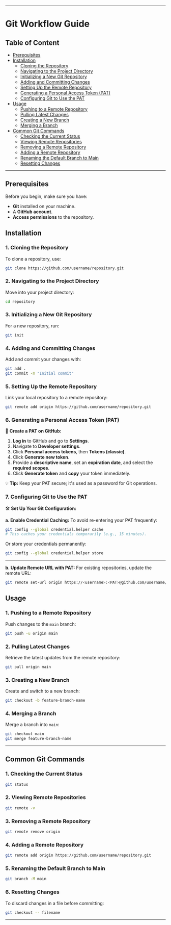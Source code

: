 
---

# **Git Workflow Guide**

## **Table of Content**
- [Prerequisites](#prerequisites)
- [Installation](#installation)
  - [Cloning the Repository](#cloning-the-repository)
  - [Navigating to the Project Directory](#navigating-to-the-project-directory)
  - [Initializing a New Git Repository](#initializing-a-new-git-repository)
  - [Adding and Committing Changes](#adding-and-committing-changes)
  - [Setting Up the Remote Repository](#setting-up-the-remote-repository)
  - [Generating a Personal Access Token (PAT)](#generating-a-personal-access-token-pat)
  - [Configuring Git to Use the PAT](#configuring-git-to-use-the-pat)
- [Usage](#usage)
  - [Pushing to a Remote Repository](#pushing-to-a-remote-repository)
  - [Pulling Latest Changes](#pulling-latest-changes)
  - [Creating a New Branch](#creating-a-new-branch)
  - [Merging a Branch](#merging-a-branch)
- [Common Git Commands](#common-git-commands)
  - [Checking the Current Status](#checking-the-current-status)
  - [Viewing Remote Repositories](#viewing-remote-repositories)
  - [Removing a Remote Repository](#removing-a-remote-repository)
  - [Adding a Remote Repository](#adding-a-remote-repository)
  - [Renaming the Default Branch to Main](#renaming-the-default-branch-to-main)
  - [Resetting Changes](#resetting-changes)

---

## **Prerequisites**
Before you begin, make sure you have:
- **Git** installed on your machine.
- A **GitHub account**.
- **Access permissions** to the repository.

## **Installation**

### **1. Cloning the Repository**
To clone a repository, use:
```bash
git clone https://github.com/username/repository.git
```

### **2. Navigating to the Project Directory**
Move into your project directory:
```bash
cd repository
```

### **3. Initializing a New Git Repository**
For a new repository, run:
```bash
git init
```

### **4. Adding and Committing Changes**
Add and commit your changes with:
```bash
git add .
git commit -m "Initial commit"
```

### **5. Setting Up the Remote Repository**
Link your local repository to a remote repository:
```bash
git remote add origin https://github.com/username/repository.git
```

### **6. Generating a Personal Access Token (PAT)**
🔐 **Create a PAT on GitHub:**
1. **Log in** to GitHub and go to **Settings**.
2. Navigate to **Developer settings**.
3. Click **Personal access tokens**, then **Tokens (classic)**.
4. Click **Generate new token**.
5. Provide a **descriptive name**, set an **expiration date**, and select the **required scopes**.
6. Click **Generate token** and **copy** your token immediately.

💡 **Tip:** Keep your PAT secure; it's used as a password for Git operations.

### **7. Configuring Git to Use the PAT**
🛠 **Set Up Your Git Configuration:**


**a. Enable Credential Caching:**
To avoid re-entering your PAT frequently:
```bash
git config --global credential.helper cache
# This caches your credentials temporarily (e.g., 15 minutes).
```
Or store your credentials permanently:
```bash
git config --global credential.helper store
```

---

**b. Update Remote URL with PAT:**
For existing repositories, update the remote URL:
```bash
git remote set-url origin https://<username>:<PAT>@github.com/username/repository.git
```


## **Usage**

### **1. Pushing to a Remote Repository**
Push changes to the `main` branch:
```bash
git push -u origin main
```

### **2. Pulling Latest Changes**
Retrieve the latest updates from the remote repository:
```bash
git pull origin main
```

### **3. Creating a New Branch**
Create and switch to a new branch:
```bash
git checkout -b feature-branch-name
```

### **4. Merging a Branch**
Merge a branch into `main`:
```bash
git checkout main
git merge feature-branch-name
```

---

## **Common Git Commands**

### **1. Checking the Current Status**
```bash
git status
```

### **2. Viewing Remote Repositories**
```bash
git remote -v
```

### **3. Removing a Remote Repository**
```bash
git remote remove origin
```

### **4. Adding a Remote Repository**
```bash
git remote add origin https://github.com/username/repository.git
```

### **5. Renaming the Default Branch to Main**
```bash
git branch -M main
```

### **6. Resetting Changes**
To discard changes in a file before committing:
```bash
git checkout -- filename
```

---


